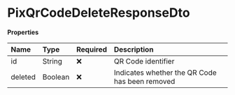 # PixQrCodeDeleteResponseDto

**Properties**

| Name    | Type    | Required | Description                                    |
| :------ | :------ | :------- | :--------------------------------------------- |
| id      | String  | ❌       | QR Code identifier                             |
| deleted | Boolean | ❌       | Indicates whether the QR Code has been removed |

<!-- This file was generated by liblab | https://liblab.com/ -->
